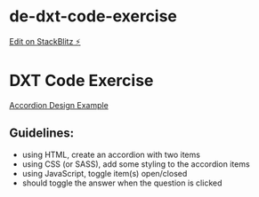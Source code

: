 # de-dxt-code-exercise

[Edit on StackBlitz ⚡️](https://stackblitz.com/edit/de-dxt-code-exercise)

# DXT Code Exercise

[Accordion Design Example](https://duke-energy.com/_/media/images/misc/production%20accordion)

## Guidelines:

- using HTML, create an accordion with two items
- using CSS (or SASS), add some styling to the accordion items
- using JavaScript, toggle item(s) open/closed
- should toggle the answer when the question is clicked
